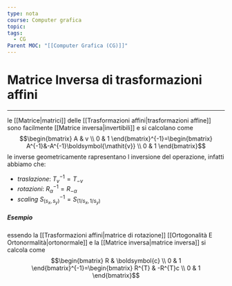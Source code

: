 ```yaml
---
type: nota
course: Computer grafica
topic: 
tags:
  - CG
Parent MOC: "[[Computer Grafica (CG)]]"
---
```



# Matrice Inversa di trasformazioni affini
---
le [[Matrice|matrici]] delle [[Trasformazioni affini|trasformazioni affine]] sono facilmente [[Matrice inversa|invertibili]] e si calcolano come $$\begin{bmatrix}
A & v \\
0 & 1
\end{bmatrix}^{-1}=\begin{bmatrix}
  A^{-1}&-A^{-1}\boldsymbol{\mathit{v}} \\
0  & 1 
\end{bmatrix}$$
le inverse geometricamente rapresentano l inversione del operazione, infatti abbiamo che: 
- _traslazione_: $T_{v}^{-1}=T_{-v}$
- _rotazioni_: $R^{-1}_{\alpha}=R_{-\alpha}$
- _scaling_ $S^{-1}_{(s_{x},s_{y})}=S_{(1/s_{x},1/s_{y})}$

##### Esempio
essendo la [[Trasformazioni affini|matrice di rotazione]] [[Ortogonalità E Ortonormalità|ortonormale]] e la [[Matrice inversa|matrice inversa]] si calcola come $$\begin{bmatrix}
R & \boldsymbol{c} \\
0 & 1
\end{bmatrix}^{-1}=\begin{bmatrix}
R^{T} & -R^{T}c \\
0 & 1
\end{bmatrix}$$
